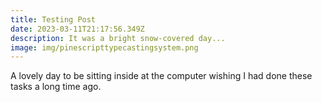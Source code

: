 ```yaml
---
title: Testing Post
date: 2023-03-11T21:17:56.349Z
description: It was a bright snow-covered day...
image: img/pinescripttypecastingsystem.png
---
```

A﻿ lovely day to be sitting inside at the computer wishing I had done these tasks a long time ago.
